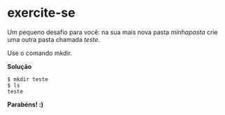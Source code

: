 # exercite-se

Um pequeno desafio para você: na sua mais nova pasta _minhapasta_ crie uma outra pasta chamada _teste_.

Use o comando mkdir.

**Solução**

```text
$ mkdir teste
$ ls
teste
```

**Parabéns! :\)**

